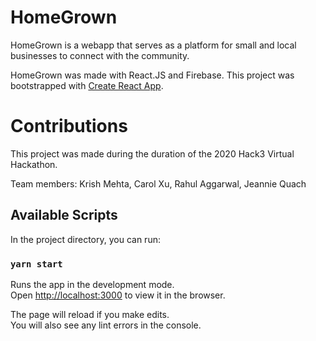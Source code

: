 # HomeGrown

HomeGrown is a webapp that serves as a platform for small and local businesses to connect with the community.

HomeGrown was made with React.JS and Firebase. This project was bootstrapped with [Create React App](https://github.com/facebook/create-react-app).

# Contributions

This project was made during the duration of the 2020 Hack3 Virtual Hackathon.

Team members:
Krish Mehta, Carol Xu, Rahul Aggarwal, Jeannie Quach

## Available Scripts

In the project directory, you can run:

### `yarn start`

Runs the app in the development mode.<br />
Open [http://localhost:3000](http://localhost:3000) to view it in the browser.

The page will reload if you make edits.<br />
You will also see any lint errors in the console.

